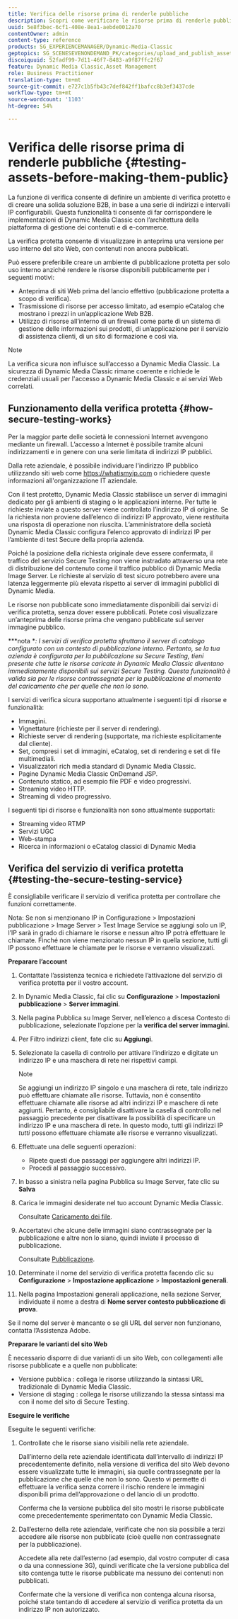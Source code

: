 ```yaml
---
title: Verifica delle risorse prima di renderle pubbliche
description: Scopri come verificare le risorse prima di renderle pubbliche.
uuid: 5e8f3bec-6cf1-408e-8ea1-aebde0012a70
contentOwner: admin
content-type: reference
products: SG_EXPERIENCEMANAGER/Dynamic-Media-Classic
geptopics: SG_SCENESEVENONDEMAND_PK/categories/upload_and_publish_assets
discoiquuid: 52fadf99-7d11-46f7-8483-a9f87ffc2f67
feature: Dynamic Media Classic,Asset Management
role: Business Practitioner
translation-type: tm+mt
source-git-commit: e727c1b5fb43c7def842ff1bafcc8b3ef3437cde
workflow-type: tm+mt
source-wordcount: '1103'
ht-degree: 54%

---
```



# Verifica delle risorse prima di renderle pubbliche {#testing-assets-before-making-them-public}

La funzione di verifica consente di definire un ambiente di verifica protetto e di creare una solida soluzione B2B, in base a una serie di indirizzi e intervalli IP configurabili. Questa funzionalità ti consente di far corrispondere le implementazioni di Dynamic Media Classic con l’architettura della piattaforma di gestione dei contenuti e di e-commerce.

La verifica protetta consente di visualizzare in anteprima una versione per uso interno del sito Web, con contenuti non ancora pubblicati.

Può essere preferibile creare un ambiente di pubblicazione protetta per solo uso interno anziché rendere le risorse disponibili pubblicamente per i seguenti motivi:

* Anteprima di siti Web prima del lancio effettivo (pubblicazione protetta a scopo di verifica).
* Trasmissione di risorse per accesso limitato, ad esempio eCatalog che mostrano i prezzi in un’applicazione Web B2B.
* Utilizzo di risorse all’interno di un firewall come parte di un sistema di gestione delle informazioni sui prodotti, di un’applicazione per il servizio di assistenza clienti, di un sito di formazione e così via.

>[!NOTE]
>
>La verifica sicura non influisce sull’accesso a Dynamic Media Classic. La sicurezza di Dynamic Media Classic rimane coerente e richiede le credenziali usuali per l&#39;accesso a Dynamic Media Classic e ai servizi Web correlati.

## Funzionamento della verifica protetta {#how-secure-testing-works}

Per la maggior parte delle società le connessioni Internet avvengono mediante un firewall. L’accesso a Internet è possibile tramite alcuni indirizzamenti e in genere con una serie limitata di indirizzi IP pubblici.

Dalla rete aziendale, è possibile individuare l&#39;indirizzo IP pubblico utilizzando siti web come https://whatismyip.com o richiedere queste informazioni all&#39;organizzazione IT aziendale.

Con il test protetto, Dynamic Media Classic stabilisce un server di immagini dedicato per gli ambienti di staging o le applicazioni interne. Per tutte le richieste inviate a questo server viene controllato l’indirizzo IP di origine. Se la richiesta non proviene dall’elenco di indirizzi IP approvato, viene restituita una risposta di operazione non riuscita. L’amministratore della società Dynamic Media Classic configura l’elenco approvato di indirizzi IP per l’ambiente di test Secure della propria azienda.

Poiché la posizione della richiesta originale deve essere confermata, il traffico del servizio Secure Testing non viene instradato attraverso una rete di distribuzione del contenuto come il traffico pubblico di Dynamic Media Image Server. Le richieste al servizio di test sicuro potrebbero avere una latenza leggermente più elevata rispetto ai server di immagini pubblici di Dynamic Media.

Le risorse non pubblicate sono immediatamente disponibili dai servizi di verifica protetta, senza dover essere pubblicati. Potete così visualizzare un’anteprima delle risorse prima che vengano pubblicate sul server immagine pubblico.

***nota **: I servizi di verifica protetta sfruttano il server di catalogo configurato con un contesto di pubblicazione interno. Pertanto, se la tua azienda è configurata per la pubblicazione su Secure Testing, tieni presente che tutte le risorse caricate in Dynamic Media Classic diventano immediatamente disponibili sui servizi Secure Testing. Questa funzionalità è valida sia per le risorse contrassegnate per la pubblicazione al momento del caricamento che per quelle che non lo sono.*

I servizi di verifica sicura supportano attualmente i seguenti tipi di risorse e funzionalità:

<!-- 

Comment Type: remark
Last Modified By: unknown unknown 
Last Modified Date: 

<p>Added videos to list below 9/11/2012. Moved “Render Server requests” from unsupported to supported, listed below on 3/15/2016 as per email from Cynthia March 11, 2016)</p>

 -->

* Immagini.
* Vignettature (richieste per il server di rendering).
* Richieste server di rendering (supportate, ma richieste esplicitamente dal cliente).
* Set, compresi i set di immagini, eCatalog, set di rendering e set di file multimediali.
* Visualizzatori rich media standard di Dynamic Media Classic.
* Pagine Dynamic Media Classic OnDemand JSP.
* Contenuto statico, ad esempio file PDF e video progressivi.
* Streaming video HTTP.
* Streaming di video progressivo.

I seguenti tipi di risorse e funzionalità non sono attualmente supportati:

* Streaming video RTMP
* Servizi UGC
* Web-stampa
* Ricerca in informazioni o eCatalog classici di Dynamic Media

## Verifica del servizio di verifica protetta {#testing-the-secure-testing-service}

È consigliabile verificare il servizio di verifica protetta per controllare che funzioni correttamente.

Nota: Se non si menzionano IP in Configurazione > Impostazioni pubblicazione > Image Server > Test Image Service
se aggiungi solo un IP, l’IP sarà in grado di chiamare le risorse e nessun altro IP potrà effettuare le chiamate. Finché non viene menzionato nessun IP in quella sezione, tutti gli IP possono effettuare le chiamate per le risorse e verranno visualizzati.

**Preparare l’account**

<!-- 

Comment Type: remark
Last Modified By: unknown unknown 
Last Modified Date: 

<p>RB: Rewrote entire steps under “Prepare your account” 9/10/2012</p>

 -->

1. Contattate l’assistenza tecnica e richiedete l’attivazione del servizio di verifica protetta per il vostro account.
1. In Dynamic Media Classic, fai clic su **Configurazione** > **Impostazioni pubblicazione** > **Server immagini**.
1. Nella pagina Pubblica su Image Server, nell’elenco a discesa Contesto di pubblicazione, selezionate l’opzione per la **verifica del server immagini**.
1. Per Filtro indirizzi client, fate clic su **Aggiungi**.
1. Selezionate la casella di controllo per attivare l’indirizzo e digitate un indirizzo IP e una maschera di rete nei rispettivi campi.

   >[!NOTE]
   >
   >Se aggiungi un indirizzo IP singolo e una maschera di rete, tale indirizzo può effettuare chiamate alle risorse. Tuttavia, non è consentito effettuare chiamate alle risorse ad altri indirizzi IP e maschere di rete aggiunti. Pertanto, è consigliabile disattivare la casella di controllo nel passaggio precedente per disattivare la possibilità di specificare un indirizzo IP e una maschera di rete. In questo modo, tutti gli indirizzi IP *tutti* possono effettuare chiamate alle risorse e verranno visualizzati.

1. Effettuate una delle seguenti operazioni:
   * Ripete questi due passaggi per aggiungere altri indirizzi IP.
   * Procedi al passaggio successivo.
1. In basso a sinistra nella pagina Pubblica su Image Server, fate clic su **Salva**
1. Carica le immagini desiderate nel tuo account Dynamic Media Classic.

   Consultate [Caricamento dei file](uploading-files.md#uploading_files).

1. Accertatevi che alcune delle immagini siano contrassegnate per la pubblicazione e altre non lo siano, quindi inviate il processo di pubblicazione.

   Consultate [Pubblicazione](publishing-files.md#publishing_files).

1. Determinate il nome del servizio di verifica protetta facendo clic su **Configurazione** > **Impostazione applicazione** > **Impostazioni generali**.
1. Nella pagina Impostazioni generali applicazione, nella sezione Server, individuate il nome a destra di **Nome server contesto pubblicazione di prova**.

Se il nome del server è mancante o se gli URL del server non funzionano, contatta l’Assistenza Adobe.

**Preparare le varianti del sito Web**

È necessario disporre di due varianti di un sito Web, con collegamenti alle risorse pubblicate e a quelle non pubblicate:

* Versione pubblica : collega le risorse utilizzando la sintassi URL tradizionale di Dynamic Media Classic.
* Versione di staging : collega le risorse utilizzando la stessa sintassi ma con il nome del sito di Secure Testing.

**Eseguire le verifiche**

Eseguite le seguenti verifiche:

1. Controllate che le risorse siano visibili nella rete aziendale.

   Dall’interno della rete aziendale identificata dall’intervallo di indirizzi IP precedentemente definito, nella versione di verifica del sito Web devono essere visualizzate tutte le immagini, sia quelle contrassegnate per la pubblicazione che quelle che non lo sono. Questo vi permette di effettuare la verifica senza correre il rischio rendere le immagini disponibili prima dell’approvazione o del lancio di un prodotto.

   Conferma che la versione pubblica del sito mostri le risorse pubblicate come precedentemente sperimentato con Dynamic Media Classic.

1. Dall’esterno della rete aziendale, verificate che non sia possibile a terzi accedere alle risorse non pubblicate (cioè quelle non contrassegnate per la pubblicazione).

   Accedete alla rete dall’esterno (ad esempio, dal vostro computer di casa o da una connessione 3G), quindi verificate che la versione pubblica del sito contenga tutte le risorse pubblicate ma nessuno dei contenuti non pubblicati.

   Confermate che la versione di verifica non contenga alcuna risorsa, poiché state tentando di accedere al servizio di verifica protetta da un indirizzo IP non autorizzato.

